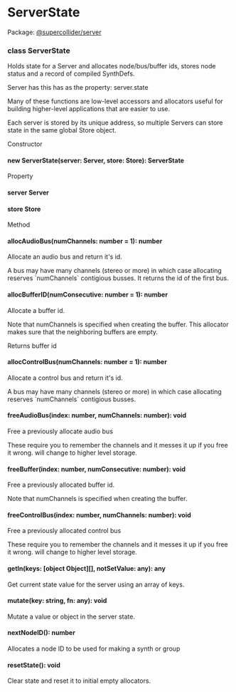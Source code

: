 # ServerState
Package: <a href="#/packages/server/api">@supercollider/server</a>

<div class="entity-box"><div class="Class"><h3 class="class-header" id="ServerState"><span class="token keyword">class</span> <span class="class">ServerState</span></h3><p class="short-text">Holds state for a Server and allocates node/bus/buffer ids,
stores node status and a record of compiled SynthDefs.</p><p class="">Server has this has as the property: server.state

Many of these functions are low-level accessors and allocators
useful for building higher-level applications that are easier
to use.

Each server is stored by its unique address,
so multiple Servers can store state in the same
global Store object.
</p><div class="section-heading">Constructor</div><div class="class-member"><h4 id="constructor"><span class="token function">new ServerState</span>(<span class="nowrap">server: <span class="type reference">Server</span></span>, <span class="nowrap">store: <span class="type reference">Store</span></span>): <span class="type reference">ServerState</span></h4></div><div class="section-heading">Property</div><div class="class-member"><h4 id="server"><span class="token property">server</span> <span class="type reference">Server</span></h4></div><div class="class-member"><h4 id="store"><span class="token property">store</span> <span class="type reference">Store</span></h4></div><div class="section-heading">Method</div><div class="class-member"></div><div class="class-member"></div><div class="class-member"></div><div class="class-member"><h4 id="allocAudioBus"><span class="token function">allocAudioBus</span>(<span class="nowrap">numChannels: <span class="type token entity">number</span> = 1</span>): <span class="type token entity">number</span></h4><p class="short-text">Allocate an audio bus and return it's id.</p><p class="">A bus may have many channels (stereo or more) in which case allocating reserves `numChannels` contigious busses.
It returns the id of the first bus.
</p></div><div class="class-member"><h4 id="allocBufferID"><span class="token function">allocBufferID</span>(<span class="nowrap">numConsecutive: <span class="type token entity">number</span> = 1</span>): <span class="type token entity">number</span></h4><p class="short-text">Allocate a buffer id.</p><p class="">Note that numChannels is specified when creating the buffer.
This allocator makes sure that the neighboring buffers are empty.
</p><div class="">Returns buffer id</div></div><div class="class-member"><h4 id="allocControlBus"><span class="token function">allocControlBus</span>(<span class="nowrap">numChannels: <span class="type token entity">number</span> = 1</span>): <span class="type token entity">number</span></h4><p class="short-text">Allocate a control bus and return it's id.</p><p class="">A bus may have many channels (stereo or more) in which case allocating reserves `numChannels` contigious busses.
</p></div><div class="class-member"><h4 id="freeAudioBus"><span class="token function">freeAudioBus</span>(<span class="nowrap">index: <span class="type token entity">number</span></span>, <span class="nowrap">numChannels: <span class="type token entity">number</span></span>): <span class="type token entity">void</span></h4><p class="short-text">Free a previously allocate audio bus</p><p class="">These require you to remember the channels and it messes it up
if you free it wrong. will change to higher level storage.
</p></div><div class="class-member"><h4 id="freeBuffer"><span class="token function">freeBuffer</span>(<span class="nowrap">index: <span class="type token entity">number</span></span>, <span class="nowrap">numConsecutive: <span class="type token entity">number</span></span>): <span class="type token entity">void</span></h4><p class="short-text">Free a previously allocated buffer id.</p><p class="">Note that numChannels is specified when creating the buffer.
</p></div><div class="class-member"><h4 id="freeControlBus"><span class="token function">freeControlBus</span>(<span class="nowrap">index: <span class="type token entity">number</span></span>, <span class="nowrap">numChannels: <span class="type token entity">number</span></span>): <span class="type token entity">void</span></h4><p class="short-text">Free a previously allocated control bus</p><p class="">These require you to remember the channels and it messes it up
if you free it wrong. will change to higher level storage.
</p></div><div class="class-member"><h4 id="getIn"><span class="token function">getIn</span>(<span class="nowrap">keys: <span class="type ">[object Object]</span>[]</span>, <span class="nowrap">notSetValue: <span class="type token entity">any</span></span>): <span class="type token entity">any</span></h4><p class="short-text">Get current state value for the server using an array of keys.</p></div><div class="class-member"><h4 id="mutate"><span class="token function">mutate</span>(<span class="nowrap">key: <span class="type token entity">string</span></span>, <span class="nowrap">fn: <span class="type token entity">any</span></span>): <span class="type token entity">void</span></h4><p class="short-text">Mutate a value or object in the server state.</p></div><div class="class-member"><h4 id="nextNodeID"><span class="token function">nextNodeID</span>(): <span class="type token entity">number</span></h4><p class="short-text">Allocates a node ID to be used for making a synth or group</p></div><div class="class-member"><h4 id="resetState"><span class="token function">resetState</span>(): <span class="type token entity">void</span></h4><p class="short-text">Clear state and reset it to initial empty allocators.</p></div></div></div>
